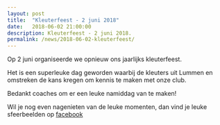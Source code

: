```yaml
---
layout: post
title:  "Kleuterfeest - 2 juni 2018"
date:   2018-06-02 21:00:00
description: Kleuterfeest - 2 juni 2018.
permalink: /news/2018-06-02-kleuterfeest/
---
```


Op 2 juni organiseerde we opnieuw ons jaarlijks kleuterfeest.

Het is een superleuke dag geworden waarbij de kleuters uit Lummen en omstreken de kans kregen om kennis te maken met onze club. 

Bedankt coaches om er een leuke namiddag van te maken!

Wil je nog even nagenieten van de leuke momenten, dan vind je leuke sfeerbeelden op [facebook](https://www.facebook.com/media/set/?set=a.1726461207461996.1073741902.232626010178864&type=1&l=3c9fee8e27)